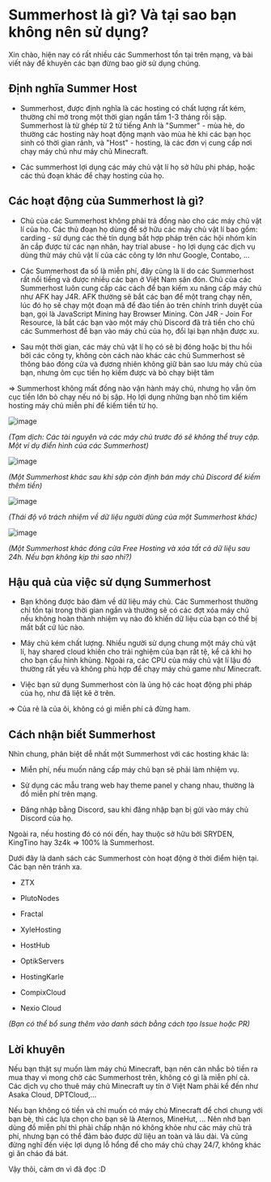 # Summerhost là gì? Và tại sao bạn không nên sử dụng?

Xin chào, hiện nay có rất nhiều các Summerhost tồn tại trên mạng, và bài viết này để khuyên các bạn đừng bao giờ sử dụng chúng.

## Định nghĩa Summer Host

*   Summerhost, được định nghĩa là các hosting có chất lượng rất kém, thường chỉ mở trong một thời gian ngắn tầm 1-3 tháng rồi sập. Summerhost là từ ghép từ 2 từ tiếng Anh là "Summer" - mùa hè, do thường các hosting này hoạt động mạnh vào mùa hè khi các bạn học sinh có thời gian rảnh, và "Host" - hosting, là các đơn vị cung cấp nơi chạy máy chủ như máy chủ Minecraft.
    
*   Các summerhost lợi dụng các máy chủ vật lí họ sở hữu phi pháp, hoặc các thủ đoạn khác để chạy hosting của họ.
    

## Các hoạt động của Summerhost là gì?

*   Chủ của các Summerhost không phải trả đồng nào cho các máy chủ vật lí của họ. Các thủ đoạn họ dùng để sở hữu các máy chủ vật lí bao gồm: carding - sử dụng các thẻ tín dụng bất hợp pháp trên các hội nhóm kín ăn cắp được từ các nạn nhân, hay trial abuse - họ lợi dụng các dịch vụ dùng thử máy chủ vật lí của các công ty lớn như Google, Contabo, ...
    
*   Các Summerhost đa số là miễn phí, đây cũng là lí do các Summerhost rất nổi tiếng và được nhiều các bạn ở Việt Nam săn đón. Chủ của các Summerhost luôn cung cấp các cách để bạn kiếm xu nâng cấp máy chủ như AFK hay J4R. AFK thường sẽ bắt các bạn để một trang chạy nền, lúc đó họ sẽ chạy một đoạn mã để đào tiền ảo trên chính trình duyệt của bạn, gọi là JavaScript Mining hay Browser Mining. Còn J4R - Join For Resource, là bắt các bạn vào một máy chủ Discord đã trả tiền cho chủ các Summerhost để bạn vào máy chủ của họ, đổi lại bạn nhận được xu.
    
*   Sau một thời gian, các máy chủ vật lí họ có sẽ bị đóng hoặc bị thu hồi bởi các công ty, không còn cách nào khác các chủ Summerhost sẽ thông báo đóng cửa và đương nhiên không giữ bản sao lưu máy chủ của bạn, nhưng ôm cục tiền họ kiếm được và bỏ chạy biệt tăm
    

\=> Summerhost không mất đồng nào vận hành máy chủ, nhưng họ vẫn ôm cục tiền lớn bỏ chạy nếu nó bị sập. Họ lợi dụng những bạn nhỏ tìm kiếm hosting máy chủ miễn phí để kiếm tiền từ họ.

![image](https://i.imgur.com/mF6hDfZ.png)

_(Tạm dịch: Các tài nguyên và các máy chủ trước đó sẽ không thể truy cập. Một ví dụ điển hình của các Summerhost)_

![image](https://i.imgur.com/05zUNJf.png)

_(Một Summerhost khác sau khi sập còn định bán máy chủ Discord để kiếm thêm tiền)_

![image](https://i.imgur.com/vAqDf2z.png)

_(Thái độ vô trách nhiệm về dữ liệu người dùng của một Summerhost khác)_

![image](https://i.imgur.com/PmulNTr.png)

_(Một Summerhost khác đóng cửa Free Hosting và xóa tất cả dữ liệu sau 24h. Nếu bạn không kịp thì sao nhỉ?)_

## Hậu quả của việc sử dụng Summerhost

*   Bạn không được bảo đảm về dữ liệu máy chủ. Các Summerhost thường chỉ tồn tại trong thời gian ngắn và thường sẽ có các đợt xóa máy chủ nếu không hoàn thành nhiệm vụ nào đó khiến dữ liệu của bạn có thể bị mất bất cứ lúc nào.
    
*   Máy chủ kém chất lượng. Nhiều người sử dụng chung một máy chủ vật lí, hay shared cloud khiến cho trải nghiệm của bạn rất tệ, kể cả khi họ cho bạn cấu hình khủng. Ngoài ra, các CPU của máy chủ vật lí lậu đó thường rất yếu và không phù hợp để chạy máy chủ game như Minecraft.
    
*   Việc bạn sử dụng Summerhost còn là ủng hộ các hoạt động phi pháp của họ, như đã liệt kê ở trên.
    

\=> Của rẻ là của ôi, không có gì miễn phí cả đừng ham.

## Cách nhận biết Summerhost

Nhìn chung, phân biệt dễ nhất một Summerhost với các hosting khác là:

*   Miễn phí, nếu muốn nâng cấp máy chủ bạn sẽ phải làm nhiệm vụ.
    
*   Sử dụng các mẫu trang web hay theme panel y chang nhau, thường là đồ miễn phí trên mạng.
    
*   Đăng nhập bằng Discord, sau khi đăng nhập bạn bị gửi vào máy chủ Discord của họ.
    

Ngoài ra, nếu hosting đó có nói đến, hay thuộc sở hữu bởi SRYDEN, KingTino hay 3z4k => 100% là Summerhost.

Dưới đây là danh sách các Summerhost còn hoạt động ở thời điểm hiện tại. Các bạn nên tránh xa.

*   ZTX
    
*   PlutoNodes
    
*   Fractal
    
*   XyleHosting
    
*   HostHub
    
*   OptikServers
    
*   HostingKarle
    
*   CompixCloud
    
*   Nexio Cloud
    

_(Bạn có thể bổ sung thêm vào danh sách bằng cách tạo Issue hoặc PR)_

## Lời khuyên

Nếu bạn thật sự muốn làm máy chủ Minecraft, bạn nên cân nhắc bỏ tiền ra mua thay vì mong chờ các Summerhost trên, không có gì là miễn phí cả. Các dịch vụ cho thuê máy chủ Minecraft uy tín ở Việt Nam phải kể đến như Asaka Cloud, DPTCloud,...

Nếu bạn không có tiền và chỉ muốn có máy chủ Minecraft để chơi chung với bạn bè, thì các lựa chọn cho bạn sẽ là Aternos, MineHut, ... Nên nhớ bạn dùng đồ miễn phí thì phải chấp nhận nó không khỏe như các máy chủ trả phí, nhưng bạn có thể đảm bảo được dữ liệu an toàn và lâu dài. Và cũng đừng nghĩ đến việc lợi dụng lỗ hổng để cho máy chủ chạy 24/7, không khác gì ăn cháo đá bát.

Vậy thôi, cảm ơn vì đã đọc :D
